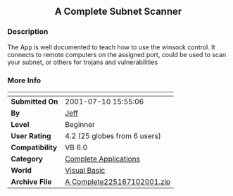 ﻿<div align="center">

## A Complete Subnet Scanner


</div>

### Description

The App is well documented to teach how to use the winsock control. It connects to remote computers on the assigned port, could be used to scan your subnet, or others for trojans and vulnerabilities
 
### More Info
 


<span>             |<span>
---                |---
**Submitted On**   |2001-07-10 15:55:06
**By**             |[Jeff](https://github.com/Planet-Source-Code/PSCIndex/blob/master/ByAuthor/jeff.md)
**Level**          |Beginner
**User Rating**    |4.2 (25 globes from 6 users)
**Compatibility**  |VB 6\.0
**Category**       |[Complete Applications](https://github.com/Planet-Source-Code/PSCIndex/blob/master/ByCategory/complete-applications__1-27.md)
**World**          |[Visual Basic](https://github.com/Planet-Source-Code/PSCIndex/blob/master/ByWorld/visual-basic.md)
**Archive File**   |[A Complete225167102001\.zip](https://github.com/Planet-Source-Code/jeff-a-complete-subnet-scanner__1-24881/archive/master.zip)








